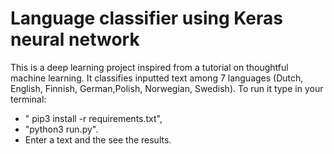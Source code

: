 # Language classifier using Keras neural network
This is a deep learning project inspired from a tutorial on thoughtful machine learning.
It classifies inputted text among 7 languages (Dutch, English, Finnish, German,Polish, Norwegian, Swedish).
To run it type in your terminal:
- " pip3 install -r requirements.txt",
-  "python3 run.py".
- Enter a text and the see the results. 

